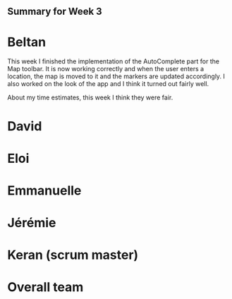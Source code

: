 ## Summary for Week 3

# Beltan

This week I finished the implementation of the AutoComplete part for the Map toolbar. It is now working correctly and 
when the user enters a location, the map is moved to it and the markers are updated accordingly.
I also worked on the look of the app and I think it turned out fairly well.

About my time estimates, this week I think they were fair.

# David



# Eloi



# Emmanuelle



# Jérémie


# Keran (scrum master)



# Overall team


